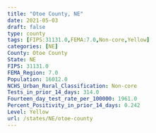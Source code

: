 ```yaml
---
title: "Otoe County, NE"
date: 2021-05-03
draft: false
type: county
tags: [FIPS:31131.0,FEMA:7.0,Non-core,Yellow]
categories: [NE]
County: Otoe County
State: NE
FIPS: 31131.0
FEMA_Region: 7.0
Population: 16012.0
NCHS_Urban_Rural_Classification: Non-core
Tests_in_prior_14_days: 314.0
Fourteen_day_test_rate_per_100000: 1961.0
Percent_Positivity_in_prior_14_days: 0.242
Level: Yellow
url: /states/NE/otoe-county
---
```



